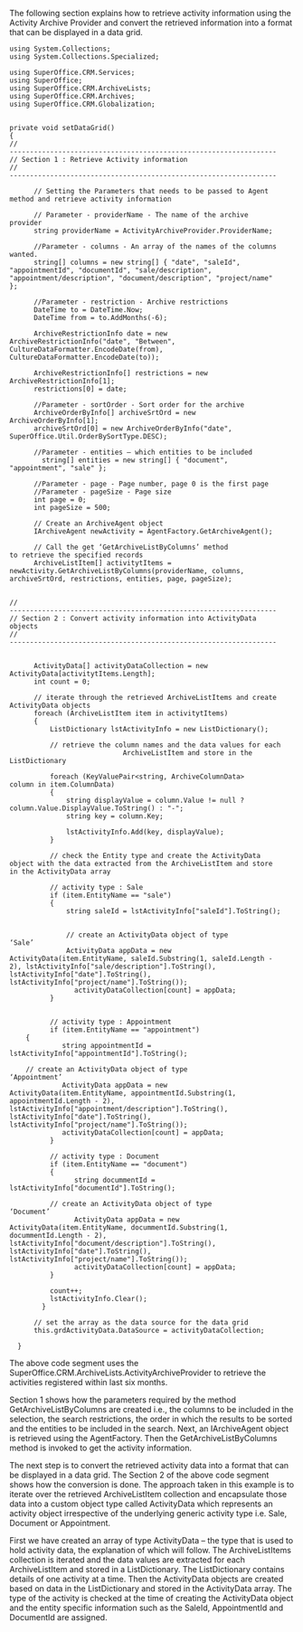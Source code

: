 <properties date="2016-05-10"
SortOrder="7"
/>

The following section explains how to retrieve activity information using the Activity Archive Provider and convert the retrieved information into a format that can be displayed in a data grid.

```
using System.Collections;
using System.Collections.Specialized;
 
using SuperOffice.CRM.Services;
using SuperOffice;
using SuperOffice.CRM.ArchiveLists;
using SuperOffice.CRM.Archives;
using SuperOffice.CRM.Globalization;
 
 
private void setDataGrid()
{
//
------------------------------------------------------------------
// Section 1 : Retrieve Activity information
//
------------------------------------------------------------------
 
      // Setting the Parameters that needs to be passed to Agent
method and retrieve activity information
 
      // Parameter - providerName - The name of the archive
provider
      string providerName = ActivityArchiveProvider.ProviderName;
 
      //Parameter - columns - An array of the names of the columns
wanted.
      string[] columns = new string[] { "date", "saleId",
"appointmentId", "documentId", "sale/description",
"appointment/description", "document/description", "project/name"
};
 
      //Parameter - restriction - Archive restrictions
      DateTime to = DateTime.Now;
      DateTime from = to.AddMonths(-6);
 
      ArchiveRestrictionInfo date = new
ArchiveRestrictionInfo("date", "Between",
CultureDataFormatter.EncodeDate(from),
CultureDataFormatter.EncodeDate(to));
 
      ArchiveRestrictionInfo[] restrictions = new
ArchiveRestrictionInfo[1];
      restrictions[0] = date;
 
      //Parameter - sortOrder - Sort order for the archive
      ArchiveOrderByInfo[] archiveSrtOrd = new
ArchiveOrderByInfo[1];
      archiveSrtOrd[0] = new ArchiveOrderByInfo("date",
SuperOffice.Util.OrderBySortType.DESC);
 
      //Parameter - entities – which entities to be included
        string[] entities = new string[] { "document",
"appointment", "sale" };
 
      //Parameter - page - Page number, page 0 is the first page
      //Parameter - pageSize - Page size  
      int page = 0;
      int pageSize = 500;
 
      // Create an ArchiveAgent object
      IArchiveAgent newActivity = AgentFactory.GetArchiveAgent();
 
      // Call the get ‘GetArchiveListByColumns’ method
to retrieve the specified records
      ArchiveListItem[] activitytItems =
newActivity.GetArchiveListByColumns(providerName, columns,
archiveSrtOrd, restrictions, entities, page, pageSize);
 
 
//
------------------------------------------------------------------
// Section 2 : Convert activity information into ActivityData
objects
//
------------------------------------------------------------------
 
 
      ActivityData[] activityDataCollection = new
ActivityData[activitytItems.Length];
      int count = 0;
 
      // iterate through the retrieved ArchiveListItems and create
ActivityData objects
      foreach (ArchiveListItem item in activitytItems)
      {
          ListDictionary lstActivityInfo = new ListDictionary();
 
          // retrieve the column names and the data values for each
                            ArchiveListItem and store in the
ListDictionary 
                 
          foreach (KeyValuePair<string, ArchiveColumnData>
column in item.ColumnData)
          {
              string displayValue = column.Value != null ?
column.Value.DisplayValue.ToString() : "-";
              string key = column.Key;
 
              lstActivityInfo.Add(key, displayValue);
          }
 
          // check the Entity type and create the ActivityData
object with the data extracted from the ArchiveListItem and store
in the ActivityData array
         
          // activity type : Sale
          if (item.EntityName == "sale")
          {
              string saleId = lstActivityInfo["saleId"].ToString();
  
           
              // create an ActivityData object of type
‘Sale’
              ActivityData appData = new
ActivityData(item.EntityName, saleId.Substring(1, saleId.Length -
2), lstActivityInfo["sale/description"].ToString(),
lstActivityInfo["date"].ToString(),
lstActivityInfo["project/name"].ToString());
                activityDataCollection[count] = appData;
          }
 
 
          // activity type : Appointment
          if (item.EntityName == "appointment")  
    {
             string appointmentId =
lstActivityInfo["appointmentId"].ToString();
 
    // create an ActivityData object of type
‘Appointment’
             ActivityData appData = new
ActivityData(item.EntityName, appointmentId.Substring(1,
appointmentId.Length - 2),
lstActivityInfo["appointment/description"].ToString(),
lstActivityInfo["date"].ToString(),
lstActivityInfo["project/name"].ToString());
             activityDataCollection[count] = appData;
          }
 
          // activity type : Document
          if (item.EntityName == "document")
          {
                string docummentId =
lstActivityInfo["documentId"].ToString();
 
          // create an ActivityData object of type
‘Document’
                ActivityData appData = new
ActivityData(item.EntityName, docummentId.Substring(1,
docummentId.Length - 2),
lstActivityInfo["document/description"].ToString(),
lstActivityInfo["date"].ToString(),
lstActivityInfo["project/name"].ToString());
                activityDataCollection[count] = appData;
          }
 
          count++;
          lstActivityInfo.Clear();
        }
 
      // set the array as the data source for the data grid
      this.grdActivityData.DataSource = activityDataCollection;    
              
  }
```

The above code segment uses the SuperOffice.CRM.ArchiveLists.ActivityArchiveProvider to retrieve the activities registered within last six months.

Section 1 shows how the parameters required by the method GetArchiveListByColumns are created i.e., the columns to be included in the selection, the search restrictions, the order in which the results to be sorted and the entities to be included in the search. Next, an IArchiveAgent object is retrieved using the AgentFactory. Then the GetArchiveListByColumns method is invoked to get the activity information.

The next step is to convert the retrieved activity data into a format that can be displayed in a data grid. The Section 2 of the above code segment shows how the conversion is done. The approach taken in this example is to iterate over the retrieved ArchiveListItem collection and encapsulate those data into a custom object type called ActivityData which represents an activity object irrespective of the underlying generic activity type i.e. Sale, Document or Appointment.

First we have created an array of type ActivityData – the type that is used to hold activity data, the explanation of which will follow. The ArchiveListItems collection is iterated and the data values are extracted for each ArchiveListItem and stored in a ListDictionary. The ListDictionary contains details of one activity at a time. Then the ActivityData objects are created based on data in the ListDictionary and stored in the ActivityData array. The type of the activity is checked at the time of creating the ActivityData object and the entity specific information such as the SaleId, AppointmentId and DocumentId are assigned.
